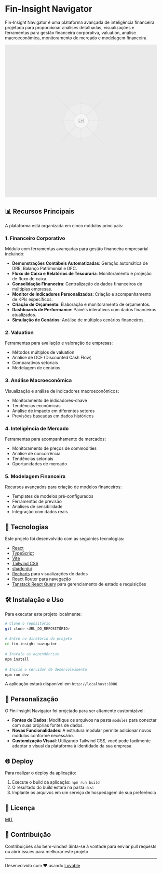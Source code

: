 
# Fin-Insight Navigator

Fin-Insight Navigator é uma plataforma avançada de inteligência financeira projetada para proporcionar análises detalhadas, visualizações e ferramentas para gestão financeira corporativa, valuation, análise macroeconômica, monitoramento de mercado e modelagem financeira.

![Fin-Insight Navigator Logo](public/placeholder.svg)

## 📊 Recursos Principais

A plataforma está organizada em cinco módulos principais:

### 1. Financeiro Corporativo

Módulo com ferramentas avançadas para gestão financeira empresarial incluindo:

- **Demonstrações Contábeis Automatizadas**: Geração automática de DRE, Balanço Patrimonial e DFC.
- **Fluxo de Caixa e Relatórios de Tesouraria**: Monitoramento e projeção de fluxo de caixa.
- **Consolidação Financeira**: Centralização de dados financeiros de múltiplas empresas.
- **Monitor de Indicadores Personalizados**: Criação e acompanhamento de KPIs específicos.
- **Criação de Orçamento**: Elaboração e monitoramento de orçamentos.
- **Dashboards de Performance**: Painéis interativos com dados financeiros atualizados.
- **Simulação de Cenários**: Análise de múltiplos cenários financeiros.

### 2. Valuation

Ferramentas para avaliação e valoração de empresas:

- Métodos múltiplos de valuation
- Análise de DCF (Discounted Cash Flow)
- Comparativos setoriais
- Modelagem de cenários

### 3. Análise Macroeconômica

Visualização e análise de indicadores macroeconômicos:

- Monitoramento de indicadores-chave
- Tendências econômicas
- Análise de impacto em diferentes setores
- Previsões baseadas em dados históricos

### 4. Inteligência de Mercado

Ferramentas para acompanhamento de mercados:

- Monitoramento de preços de commodities
- Análise de concorrência
- Tendências setoriais
- Oportunidades de mercado

### 5. Modelagem Financeira

Recursos avançados para criação de modelos financeiros:

- Templates de modelos pré-configurados
- Ferramentas de previsão
- Análises de sensibilidade
- Integração com dados reais

## 🚀 Tecnologias

Este projeto foi desenvolvido com as seguintes tecnologias:

- [React](https://reactjs.org/)
- [TypeScript](https://www.typescriptlang.org/)
- [Vite](https://vitejs.dev/)
- [Tailwind CSS](https://tailwindcss.com/)
- [shadcn/ui](https://ui.shadcn.com/)
- [Recharts](https://recharts.org/) para visualizações de dados
- [React Router](https://reactrouter.com/) para navegação
- [Tanstack React Query](https://tanstack.com/query) para gerenciamento de estado e requisições

## 🛠️ Instalação e Uso

Para executar este projeto localmente:

```bash
# Clone o repositório
git clone <URL_DO_REPOSITÓRIO>

# Entre no diretório do projeto
cd fin-insight-navigator

# Instale as dependências
npm install

# Inicie o servidor de desenvolvimento
npm run dev
```

A aplicação estará disponível em `http://localhost:8080`.

## 📝 Personalização

O Fin-Insight Navigator foi projetado para ser altamente customizável:

- **Fontes de Dados**: Modifique os arquivos na pasta `modules` para conectar com suas próprias fontes de dados.
- **Novas Funcionalidades**: A estrutura modular permite adicionar novos módulos conforme necessário.
- **Customização Visual**: Utilizando Tailwind CSS, você pode facilmente adaptar o visual da plataforma à identidade da sua empresa.

## 🌐 Deploy

Para realizar o deploy da aplicação:

1. Execute o build da aplicação: `npm run build`
2. O resultado do build estará na pasta `dist` 
3. Implante os arquivos em um serviço de hospedagem de sua preferência

## 📄 Licença

[MIT](LICENSE)

## 👥 Contribuição

Contribuições são bem-vindas! Sinta-se à vontade para enviar pull requests ou abrir issues para melhorar este projeto.

---

Desenvolvido com ❤️ usando [Lovable](https://lovable.dev)
